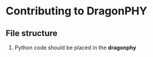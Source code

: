 # Contributing to DragonPHY

## File structure
1. Python code should be placed in the **dragonphy** 

